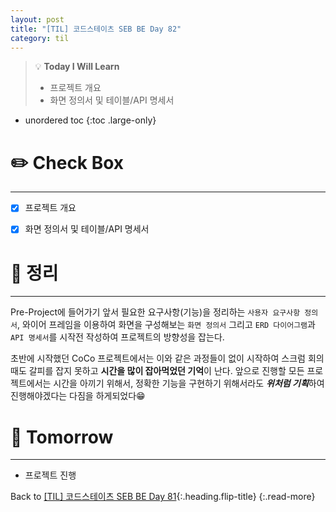 ```yaml
---
layout: post
title: "[TIL] 코드스테이츠 SEB BE Day 82"
category: til
---
```

> 💡 **Today I Will Learn**
>
> * 프로젝트 개요
> * 화면 정의서 및 테이블/API 명세서

* unordered toc
{:toc .large-only}

# ✏️ Check Box
***

* [x] <label>프로젝트 개요</label>
* [x] <label>화면 정의서 및 테이블/API 명세서</label>


# 📌 정리
***

Pre-Project에 들어가기 앞서 필요한 요구사항(기능)을 정리하는 `사용자 요구사항 정의서`, 와이어 프레임을 이용하여 화면을 구성해보는 `화면 정의서` 그리고 `ERD 다이어그램`과 `API 명세서`를 시작전 작성하여 프로젝트의 방향성을 잡는다.

초반에 시작했던 CoCo 프로젝트에서는 이와 같은 과정들이 없이 시작하여 스크럼 회의때도 갈피를 잡지 못하고 **시간을 많이 잡아먹었던 기억**이 난다. 앞으로 진행할 모든 프로젝트에서는 시간을 아끼기 위해서, 정확한 기능을 구현하기 위해서라도 ***위처럼 기획***하여 진행해야겠다는 다짐을 하게되었다😁

# 🎯 Tomorrow
***

* 프로젝트 진행

Back to [[TIL] 코드스테이츠 SEB BE Day 81](220822-til){:.heading.flip-title}
{:.read-more}